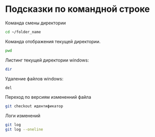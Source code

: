 # Подсказки по командной строке

Команда смены директории
```sh
cd ~/folder_name
```

Команда отображения текущей директории.
```sh
pwd
```

Листинг текущей директории windows:
```sh
dir
```

Удаление файлов windows:
```sh
del 
```
Переход по версиям измененний файла
```sh
git checkout идентификатор
```
Логи изменений  
```sh
git log
git log --oneline
```